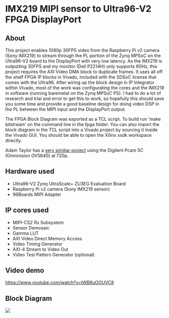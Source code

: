 # IMX219 MIPI sensor to Ultra96-V2 FPGA DisplayPort

## About
This project enables 1080p 30FPS video from the Raspberry Pi v2 camera (Sony IMX219) to stream through the PL portion of the Zynq MPSoC on the Ultra96-V2 board to the DisplayPort with very low latency. As the IMX219 is outputting 30FPS and my monitor (Dell P2214H) only supports 60Hz, this project requires the AXI Video DMA block to duplicate frames. It uses all off the shelf FPGA IP blocks in Vivado, included with the SDSoC license that comes with the Ultra96. After wiring up the block design in IP Integrator within Vivado, most of the work was configurating the cores and the IMX219 in software (running baremetal on the Zynq MPSoC PS). I had to do a lot of research and trial and error to get this to work, so hopefully this should save you some time and provide a good baseline design for doing video DSP in the PL between the MIPI input and the DisplayPort output.

The FPGA Block Diagram was exported as a TCL script. To build run 'make bitstream' on the command line in the fpga folder. You can also import the block diagram in the TCL script into a Vivado project by sourcing it inside the Vivado GUI. You should be able to open the Xilinx xsdk workspace directly.

Adam Taylor has a <a href="https://www.hackster.io/adam-taylor/mipi-procesing-with-ultra96-777721">very similiar project</a> using the Digilent Pcam 5C (Omnivision OV5640) at 720p.

## Hardware used
* Ultra96-V2 Zynq UltraScale+ ZU3EG Evaluation Board
* Raspberry Pi v2 camera (Sony IMX219 sensor)
* 96Boards MIPI Adapter

## IP cores used
* MIPI-CS2 Rx Subsystem
* Sensor Demosaic
* Gamma LUT
* AXI Video Direct Memory Access
* Video Timing Generator
* AXI-4 Stream to Video Out
* Video Test Pattern Generator (optional)

## Video demo
https://www.youtube.com/watch?v=tWB6uOOUVC8

## Block Diagram
<img src="https://i.imgur.com/w5njlpG.png">
